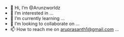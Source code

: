 - 👋 Hi, I’m @Arunzworldz
- 👀 I’m interested in ...
- 🌱 I’m currently learning ...
- 💞️ I’m looking to collaborate on ...
- 📫 How to reach me on aruprasanth1@gmail.com ...

<!---
Arunzworldz/Arunzworldz is a ✨ special ✨ repository because its `README.md` (this file) appears on your GitHub profile.
You can click the Preview link to take a look at your changes.
--->
